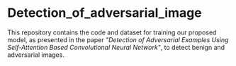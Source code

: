# Detection_of_adversarial_image
This repository contains the code and dataset for training our proposed model, as presented in the paper *"Detection of Adversarial Examples Using Self-Attention Based Convolutional Neural Network"*, to detect benign and adversarial images.
